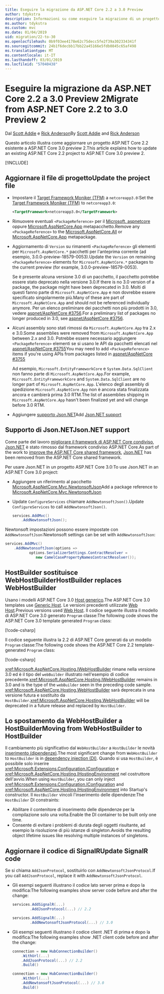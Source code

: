 ```yaml
---
title: Eseguire la migrazione da ASP.NET Core 2.2 a 3.0 Preview
author: tdykstra
description: Informazioni su come eseguire la migrazione di un progetto ASP.NET Core 2.2 in ASP.NET Core 3.0.
ms.author: tdykstra
ms.custom: mvc
ms.date: 01/04/2019
uid: migration/22-to-30
ms.openlocfilehash: 0b9f03ee4178e62c75decc5fe2f39a302334341f
ms.sourcegitcommit: 24b1f6decbb17bb22a45166e5fdb0845c65af498
ms.translationtype: MT
ms.contentlocale: it-IT
ms.lasthandoff: 03/01/2019
ms.locfileid: "57040438"
---
```

# <a name="migrate-from-aspnet-core-22-to-30-preview-2"></a><span data-ttu-id="eecb4-103">Eseguire la migrazione da ASP.NET Core 2.2 a 3.0 Preview 2</span><span class="sxs-lookup"><span data-stu-id="eecb4-103">Migrate from ASP.NET Core 2.2 to 3.0 Preview 2</span></span>

<span data-ttu-id="eecb4-104">Dal [Scott Addie](https://github.com/scottaddie) e [Rick Anderson](https://twitter.com/RickAndMSFT)</span><span class="sxs-lookup"><span data-stu-id="eecb4-104">By [Scott Addie](https://github.com/scottaddie) and [Rick Anderson](https://twitter.com/RickAndMSFT)</span></span>

<span data-ttu-id="eecb4-105">Questo articolo illustra come aggiornare un progetto ASP.NET Core 2.2 esistente a ASP.NET Core 3.0 preview 2.</span><span class="sxs-lookup"><span data-stu-id="eecb4-105">This article explains how to update an existing ASP.NET Core 2.2 project to ASP.NET Core 3.0 preview 2.</span></span>

[!INCLUDE[](~/includes/net-core-prereqs-all-3.0.md)]

## <a name="update-the-project-file"></a><span data-ttu-id="eecb4-106">Aggiornare il file di progetto</span><span class="sxs-lookup"><span data-stu-id="eecb4-106">Update the project file</span></span>

* <span data-ttu-id="eecb4-107">Impostare il [Target Framework Moniker (TFM)](/dotnet/standard/frameworks#referring-to-frameworks) a `netcoreapp3.0`:</span><span class="sxs-lookup"><span data-stu-id="eecb4-107">Set the [Target Framework Moniker (TFM)](/dotnet/standard/frameworks#referring-to-frameworks) to `netcoreapp3.0`:</span></span>

  ```xml
  <TargetFramework>netcoreapp3.0</TargetFramework>
  ```

* <span data-ttu-id="eecb4-108">Rimuovere eventuali `<PackageReference>` per il [Microsoft. aspnetcore](xref:fundamentals/metapackage) oppure [Microsoft.AspNetCore.App](xref:fundamentals/metapackage-app) metapacchetto.</span><span class="sxs-lookup"><span data-stu-id="eecb4-108">Remove any `<PackageReference>` to the [Microsoft.AspNetCore.All](xref:fundamentals/metapackage) or [Microsoft.AspNetCore.App](xref:fundamentals/metapackage-app) metapackage.</span></span>

* <span data-ttu-id="eecb4-109">Aggiornamento di `Version` su rimanenti `<PackageReference>` gli elementi per `Microsoft.AspNetCore.*` pacchetti per l'anteprima corrente (ad esempio, 3.0.0-preview-18579-0053).</span><span class="sxs-lookup"><span data-stu-id="eecb4-109">Update the `Version` on remaining `<PackageReference>` elements for `Microsoft.AspNetCore.*` packages to the current preview (for example, 3.0.0-preview-18579-0053).</span></span>

  <span data-ttu-id="eecb4-110">Se è presente alcuna versione 3.0 di un pacchetto, il pacchetto potrebbe essere stato deprecato nella versione 3.0.</span><span class="sxs-lookup"><span data-stu-id="eecb4-110">If there is no 3.0 version of a package, the package might have been deprecated in 3.0.</span></span> <span data-ttu-id="eecb4-111">Molti di questi fanno parte di `Microsoft.AspNetCore.App` e non dovrebbe essere specificato singolarmente più.</span><span class="sxs-lookup"><span data-stu-id="eecb4-111">Many of these are part of `Microsoft.AspNetCore.App` and should not be referenced individually anymore.</span></span> <span data-ttu-id="eecb4-112">Per un elenco preliminare dei pacchetti non più prodotti in 3.0, vedere [aspnet/AspNetCore #3756](https://github.com/aspnet/AspNetCore/issues/3756).</span><span class="sxs-lookup"><span data-stu-id="eecb4-112">For a preliminary list of packages no longer produced in 3.0, see [aspnet/AspNetCore #3756](https://github.com/aspnet/AspNetCore/issues/3756).</span></span>

* <span data-ttu-id="eecb4-113">Alcuni assembly sono stati rimossi da `Microsoft.AspNetCore.App` tra 2.x e 3.0.</span><span class="sxs-lookup"><span data-stu-id="eecb4-113">Some assemblies were removed from `Microsoft.AspNetCore.App` between 2.x and 3.0.</span></span> <span data-ttu-id="eecb4-114">Potrebbe essere necessario aggiungere `<PackageReference>` elementi se si usano le API da pacchetti elencati nel [aspnet/AspNetCore #3755](https://github.com/aspnet/AspNetCore/issues/3755)</span><span class="sxs-lookup"><span data-stu-id="eecb4-114">You may need to add `<PackageReference>` items if you're using APIs from packages listed in [aspnet/AspNetCore #3755](https://github.com/aspnet/AspNetCore/issues/3755)</span></span>

  <span data-ttu-id="eecb4-115">Ad esempio, `Microsoft.EntityFrameworkCore` e `System.Data.SqlClient` non fanno parte di `Microsoft.AspNetCore.App`.</span><span class="sxs-lookup"><span data-stu-id="eecb4-115">For example, `Microsoft.EntityFrameworkCore` and `System.Data.SqlClient` are no longer part of `Microsoft.AspNetCore.App`.</span></span> <span data-ttu-id="eecb4-116">L'elenco degli assembly di spedizione `Microsoft.AspNetCore.App` non è ancora stata finalizzata ancora e cambierà prima 3.0 RTM.</span><span class="sxs-lookup"><span data-stu-id="eecb4-116">The list of assemblies shipping in `Microsoft.AspNetCore.App` hasn't been finalized yet and will change before 3.0 RTM.</span></span>

* <span data-ttu-id="eecb4-117">Aggiungere [supporto Json.NET](#json)</span><span class="sxs-lookup"><span data-stu-id="eecb4-117">Add [Json.NET support](#json)</span></span>

<a name="json"></a>

## <a name="jsonnet-support"></a><span data-ttu-id="eecb4-118">Supporto di Json.NET</span><span class="sxs-lookup"><span data-stu-id="eecb4-118">Json.NET support</span></span>

<span data-ttu-id="eecb4-119">Come parte del lavoro [migliorare il framework di ASP.NET Core condiviso](https://blogs.msdn.microsoft.com/webdev/2018/10/29/a-first-look-at-changes-coming-in-asp-net-core-3-0/), [Json.NET](https://www.newtonsoft.com/json/help/html/Introduction.htm) è stato rimosso dal framework condiviso ASP.NET Core.</span><span class="sxs-lookup"><span data-stu-id="eecb4-119">As part of the work to [improve the ASP.NET Core shared framework](https://blogs.msdn.microsoft.com/webdev/2018/10/29/a-first-look-at-changes-coming-in-asp-net-core-3-0/), [Json.NET](https://www.newtonsoft.com/json/help/html/Introduction.htm) has been removed from the ASP.NET Core shared framework.</span></span>

<span data-ttu-id="eecb4-120">Per usare Json.NET in un progetto ASP.NET Core 3.0:</span><span class="sxs-lookup"><span data-stu-id="eecb4-120">To use Json.NET in an ASP.NET Core 3.0 project:</span></span>

- <span data-ttu-id="eecb4-121">Aggiungere un riferimento al pacchetto [Microsoft.AspNetCore.Mvc.NewtonsoftJson](https://nuget.org/packages/Microsoft.AspNetCore.Mvc.NewtonsoftJson)</span><span class="sxs-lookup"><span data-stu-id="eecb4-121">Add a package reference to [Microsoft.AspNetCore.Mvc.NewtonsoftJson](https://nuget.org/packages/Microsoft.AspNetCore.Mvc.NewtonsoftJson)</span></span>
- <span data-ttu-id="eecb4-122">Update `ConfigureServices` chiamare `AddNewtonsoftJson()`.</span><span class="sxs-lookup"><span data-stu-id="eecb4-122">Update `ConfigureServices` to call `AddNewtonsoftJson()`.</span></span>

    ```csharp
    services.AddMvc()
        .AddNewtonsoftJson();
    ```

<span data-ttu-id="eecb4-123">Newtonsoft impostazioni possono essere impostate con `AddNewtonsoftJson`:</span><span class="sxs-lookup"><span data-stu-id="eecb4-123">Newtonsoft settings can be set with `AddNewtonsoftJson`:</span></span>

  ```csharp
  services.AddMvc()
      .AddNewtonsoftJson(options => 
             options.SerializerSettings.ContractResolver = 
                new CamelCasePropertyNamesContractResolver());
  ```

## <a name="hostbuilder-replaces-webhostbuilder"></a><span data-ttu-id="eecb4-124">HostBuilder sostituisce WebHostBuilder</span><span class="sxs-lookup"><span data-stu-id="eecb4-124">HostBuilder replaces WebHostBuilder</span></span>

<span data-ttu-id="eecb4-125">Usano i modelli ASP.NET Core 3.0 [Host generico](xref:fundamentals/host/generic-host).</span><span class="sxs-lookup"><span data-stu-id="eecb4-125">The ASP.NET Core 3.0 templates use [Generic Host](xref:fundamentals/host/generic-host).</span></span> <span data-ttu-id="eecb4-126">Le versioni precedenti utilizzate [Web Host](xref:fundamentals/host/web-host).</span><span class="sxs-lookup"><span data-stu-id="eecb4-126">Previous versions used [Web Host](xref:fundamentals/host/web-host).</span></span> <span data-ttu-id="eecb4-127">Il codice seguente illustra il modello di ASP.NET Core 3.0 generato `Program` classe:</span><span class="sxs-lookup"><span data-stu-id="eecb4-127">The following code shows the ASP.NET Core 3.0 template generated `Program` class:</span></span>

[!code-csharp[](22-to-30/samples/Program.cs?name=snippet)]

<span data-ttu-id="eecb4-128">Il codice seguente illustra la 2.2 di ASP.NET Core generati da un modello `Program` classe:</span><span class="sxs-lookup"><span data-stu-id="eecb4-128">The following code shows the ASP.NET Core 2.2 template-generated `Program` class:</span></span>

[!code-csharp[](22-to-30/samples/Program2.2.cs?name=snippet)]

<span data-ttu-id="eecb4-129"><xref:Microsoft.AspNetCore.Hosting.IWebHostBuilder> rimane nella versione 3.0 ed è il tipo del `webBuilder` illustrato nell'esempio di codice precedente.</span><span class="sxs-lookup"><span data-stu-id="eecb4-129"><xref:Microsoft.AspNetCore.Hosting.IWebHostBuilder> remains in 3.0 and is the type of the `webBuilder` seen in the preceding code sample.</span></span> <span data-ttu-id="eecb4-130"><xref:Microsoft.AspNetCore.Hosting.WebHostBuilder> sarà deprecata in una versione futura e sostituito da `HostBuilder`.</span><span class="sxs-lookup"><span data-stu-id="eecb4-130"><xref:Microsoft.AspNetCore.Hosting.WebHostBuilder> will be deprecated in a future release and replaced by `HostBuilder`.</span></span>

## <a name="moving-from-webhostbuilder-to-hostbuilder"></a><span data-ttu-id="eecb4-131">Lo spostamento da WebHostBuilder a HostBuilder</span><span class="sxs-lookup"><span data-stu-id="eecb4-131">Moving from WebHostBuilder to HostBuilder</span></span>

<span data-ttu-id="eecb4-132">Il cambiamento più significativo dal `WebHostBuilder` a `HostBuilder` le novità [inserimento (dipendenze)](xref:fundamentals/dependency-injection).</span><span class="sxs-lookup"><span data-stu-id="eecb4-132">The most significant change from `WebHostBuilder` to `HostBuilder` is in [dependency injection (DI)](xref:fundamentals/dependency-injection).</span></span> <span data-ttu-id="eecb4-133">Quando si usa `HostBuilder`, è possibile solo inserire <xref:Microsoft.Extensions.Configuration.IConfiguration> e <xref:Microsoft.AspNetCore.Hosting.IHostingEnvironment> nel costruttore dell'avvio.</span><span class="sxs-lookup"><span data-stu-id="eecb4-133">When using `HostBuilder`, you can only inject <xref:Microsoft.Extensions.Configuration.IConfiguration> and <xref:Microsoft.AspNetCore.Hosting.IHostingEnvironment> into Startup's constructor.</span></span> <span data-ttu-id="eecb4-134">Il `HostBuilder` vincoli l'inserimento delle dipendenze:</span><span class="sxs-lookup"><span data-stu-id="eecb4-134">The `HostBuilder` DI constraints:</span></span>

* <span data-ttu-id="eecb4-135">Abilitare il contenitore di inserimento delle dipendenze per la compilazione solo una volta.</span><span class="sxs-lookup"><span data-stu-id="eecb4-135">Enable the DI container to be built only one time.</span></span>
* <span data-ttu-id="eecb4-136">Consente di evitare i problemi di durata degli oggetti risultante, ad esempio la risoluzione di più istanze di singleton.</span><span class="sxs-lookup"><span data-stu-id="eecb4-136">Avoids the resulting object lifetime issues like resolving multiple instances of singletons.</span></span>

## <a name="update-signalr-code"></a><span data-ttu-id="eecb4-137">Aggiornare il codice di SignalR</span><span class="sxs-lookup"><span data-stu-id="eecb4-137">Update SignalR code</span></span>

<span data-ttu-id="eecb4-138">Se si chiama `AddJsonProtocol`, sostituirlo con `AddNewtonsoftJsonProtocol`.</span><span class="sxs-lookup"><span data-stu-id="eecb4-138">If you call `AddJsonProtocol`, replace it with `AddNewtonsoftJsonProtocol`.</span></span>

* <span data-ttu-id="eecb4-139">Gli esempi seguenti illustrano il codice lato server prima e dopo la modifica:</span><span class="sxs-lookup"><span data-stu-id="eecb4-139">The following examples show server code before and after the change:</span></span>

  ```csharp
  services.AddSignalR(...)
          .AddJsonProtocol(...) // 2.2
  ```

  ```csharp
  services.AddSignalR(...)
          .AddNewtonsoftJsonProtocol(...) // 3.0
  ```

* <span data-ttu-id="eecb4-140">Gli esempi seguenti illustrano il codice client .NET di prima e dopo la modifica:</span><span class="sxs-lookup"><span data-stu-id="eecb4-140">The following examples show .NET client code before and after the change:</span></span>

  ```csharp
  connection = new HubConnectionBuilder()
      .WithUrl(...)
      .AddJsonProtocol(...) // 2.2
      .Build()
  ```

  ```csharp
  connection = new HubConnectionBuilder()
      .WithUrl(...)
      .AddNewtonsoftJsonProtocol(...) // 3.0
      .Build()
  ```
